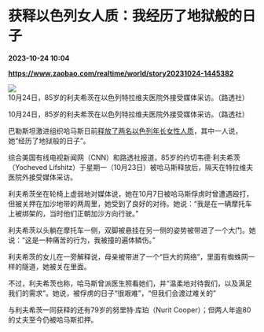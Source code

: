 # 获释以色列女人质：我经历了地狱般的日子

**2023-10-24 10:04**

**https://www.zaobao.com/realtime/world/story20231024-1445382**

![10月24日，85岁的利夫希茨在以色列特拉维夫医院外接受媒体采访。（路透社）](https://static.zaobao.com/s3fs-public/styles/article_large_full/public/articles/2023/10/24/2023-10-24T093200Z86622131RC2WY3ANPEZMRTRMADP3ISRAEL-PALESTINIANS-HOSTAGES.JPG?itok=n4M-K9h7 "10月24日，85岁的利夫希茨在以色列特拉维夫医院外接受媒体采访。（路透社）")

10月24日，85岁的利夫希茨在以色列特拉维夫医院外接受媒体采访。（路透社）

巴勒斯坦激进组织哈马斯日前[释放了两名以色列年长女性人质](https://www.zaobao.com/realtime/world/story20231024-1445237)，其中一人说，她“经历了地狱般的日子”。

综合美国有线电视新闻网（CNN）和路透社报道，85岁的约切韦德·利夫希茨（Yocheved Lifshitz）于星期一（10月23日）被哈马斯释放后，隔天在特拉维夫医院外接受媒体采访。

利夫希茨坐在轮椅上虚弱地对媒体说，她在10月7日被哈马斯俘虏时曾遭遇殴打，但被关押在加沙地带的两周里，她受到了良好的对待。她说：“我是在一辆摩托车上被绑架的，当时他们正朝加沙方向行驶。”

利夫希茨以头躺在摩托车一侧，双脚被悬挂在另一侧的姿势被带进了一个大门。她说：“这是一种痛苦的行为，我被撞的遍体鳞伤。”

利夫希茨的女儿在一旁解释说，母亲被带进了一个“巨大的网络”，里面有蜘蛛网一样的隧道，她被关在里面。

不过，利夫希茨也称，哈马斯曾派医生照看她们，并“温柔地对待我们，以及满足我们的需求”。她说，被俘虏的日子“很艰难”，“但我们会渡过难关的”

与利夫希茨一同获释的还有79岁的努里特·库珀（Nurit Cooper）；但两人年逾80的丈夫至今仍被哈马斯扣押。